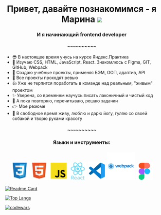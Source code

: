 <h1 align="center">Привет, давайте познакомимся - я Марина</a> 
 <img src="https://github.com/blackcater/blackcater/raw/main/images/Hi.gif" height="26"/></h1>
 <h3 align="center">И я начинающий  frontend developer</h3>
 <h4 align="center">~~~~~~~~~~</h4>
 
 
 - :sunglasses: В настоящее время учусь на курсе Яндекс.Практика
 - :memo:  Изучаю CSS, HTML, JavaScript, React. Знакомлюсь с Figma, GIT, GitHub, Webpack
 - :hammer: Создаю учебные проекты, применяя БЭМ, ООП, адаптив, API
 - :eyes: Все проекты проходят ревью
 - :thumbsup:  Уже не терпится поработать в команде над реальным, "живым" проектом
 - :sparkles: Уверена, со временем научусь писать лаконичный и чистый код
 - :muscle:  А пока повторяю, перечитываю, решаю задачки
 - :point_right: Мое резюме
 - :dancer: В свободное время живу, люблю и дарю йогу, гуляю со своей собакой и творю руками красоту
 
  <h4 align="center">~~~~~~~~~~</h4>
 
<h3 align="center">Языки и инструменты:</h3>
<h3 align="center">
<img src="./image/file_type_css_icon_130661.svg" height="60">
<img src="./image/file_type_html_icon_130541.svg" height="60">
<img src="./image/file_type_js_official_icon_130509.svg" height="60">
<img src="./image/react_original_wordmark_logo_icon_146375.svg" height="58">
<img src="./image/file_type_vscode_icon_130084.svg" height="60">
<img src="./image/webpack_original_wordmark_logo_icon_146301.svg" height="90">
<img src="./image/figma_logo_icon_170157.svg" height="56"></h3

 

                    
                

<!-- Ссылки -->
<!-- на репозиторий -->
[![Readme Card](https://github-readme-stats.vercel.app/api/pin/?username=gutmalina&repo=russian-travel)](https://github.com/gutmalina/russian-travel)

<!-- на статистику подровная версия -->
[![Top Langs](https://github-readme-stats.vercel.app/api/top-langs/?username=gutmalina)](https://github.com/gutmalina/github-readme-stats)

<!-- на Codewars Большой (large):   -->
[![codewars](https://www.codewars.com/users/gutmalina/badges/large)](https://www.codewars.com/users/gutmalina/badges/large)   



<!-- не используется -->

<!-- ### Hi there 👋 -->

<!---ссылка на статистику Для компактной версии-->
<!-- [![Top Langs](https://github-readme-stats.vercel.app/api/top-langs/?username=gutmalina&layout=compact)](https://github.com/gutmalina/github-readme-stats) -->

<!-- ссылка на Codewars Маленький (small):   -->
<!-- [![codewars](https://www.codewars.com/users/gutmalina/badges/small)](https://www.codewars.com/users/gutmalina/badges/small)  -->

<!-- ссылка на Codewars Крошечный (micro):   -->
<!-- [![codewars](https://www.codewars.com/users/gutmalina/badges/micro)](https://www.codewars.com/users/gutmalina/badges/micro) -->

<!-- Бэйджики на языки и инструменты -->
<!--  ![Figma](https://img.shields.io/badge/figma-%23F24E1E.svg?style=for-the-badge&logo=figma&logoColor=white)
 NodeJS	![NodeJS](https://img.shields.io/badge/node.js-6DA55F?style=for-the-badge&logo=node.js&logoColor=white)
 ![React](https://img.shields.io/badge/react-%2320232a.svg?style=for-the-badge&logo=react&logoColor=%2361DAFB)
 ![React Router](https://img.shields.io/badge/React_Router-CA4245?style=for-the-badge&logo=react-router&logoColor=white)
 	![Webpack](https://img.shields.io/badge/webpack-%238DD6F9.svg?style=for-the-badge&logo=webpack&logoColor=black)
  ![JavaScript](https://img.shields.io/badge/javascript-%23323330.svg?style=for-the-badge&logo=javascript&logoColor=%23F7DF1E)
  ![HTML5](https://img.shields.io/badge/html5-%23E34F26.svg?style=for-the-badge&logo=html5&logoColor=white) -->
